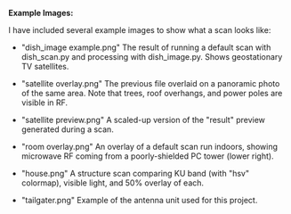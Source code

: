 **Example Images:**


I have included several example images to show what a scan looks like:
	 
- "dish_image example.png"  The result of running a default scan with dish_scan.py and 
				  processing with dish_image.py. Shows geostationary TV satellites.
				  
- "satellite overlay.png"   The previous file overlaid on a panoramic photo of the same area. 
				  Note that trees, roof overhangs, and power poles are visible in RF.
				  
- "satellite preview.png"   A scaled-up version of the "result" preview generated during a scan.
	
- "room overlay.png"        An overlay of a default scan run indoors, showing microwave RF
				  coming from a poorly-shielded PC tower (lower right). 
				  
- "house.png"		  A structure scan comparing KU band (with "hsv" colormap), visible
				  light, and 50% overlay of each. 
				  
- "tailgater.png"		  Example of the antenna unit used for this project.
